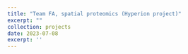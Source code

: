 ```yaml
---
title: "Team FA, spatial proteomics (Hyperion project)"
excerpt: ""
collection: projects
date: 2023-07-08
excerpt: ''
---
```

